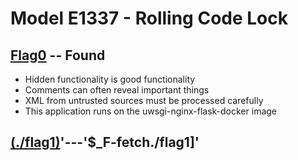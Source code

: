 # Model E1337 - Rolling Code Lock

## [Flag0](./flag0) -- Found

- Hidden functionality is good functionality
- Comments can often reveal important things
- XML from untrusted sources must be processed carefully
- This application runs on the uwsgi-nginx-flask-docker image

## [(./flag1)](./flag1)'---'$_F-fetch./flag1]'
